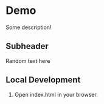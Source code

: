 # Demo

Some description!

## Subheader

Random text here

## Local Development

1. Open index.html in your browser.